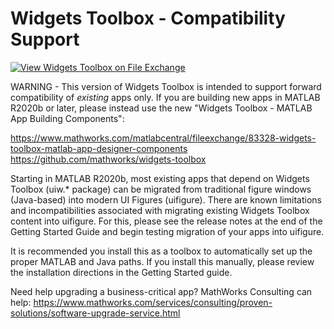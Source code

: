 # Widgets Toolbox - Compatibility Support

[![View Widgets Toolbox on File Exchange](https://www.mathworks.com/matlabcentral/images/matlab-file-exchange.svg)](https://www.mathworks.com/matlabcentral/fileexchange/66235-widgets-toolbox-compatibility-support)

WARNING - This version of Widgets Toolbox is intended to support forward compatibility of *existing* apps only.   If you are building new apps in MATLAB R2020b or later, please instead use the new "Widgets Toolbox - MATLAB App Building Components":

https://www.mathworks.com/matlabcentral/fileexchange/83328-widgets-toolbox-matlab-app-designer-components
https://github.com/mathworks/widgets-toolbox

Starting in MATLAB R2020b, most existing apps that depend on Widgets Toolbox (uiw.* package) can be migrated from traditional figure windows (Java-based) into modern UI Figures (uifigure). There are known limitations and incompatibilities associated with migrating existing Widgets Toolbox content into uifigure. For this, please see the release notes at the end of the Getting Started Guide and begin testing migration of your apps into uifigure. 

It is recommended you install this as a toolbox to automatically set up the proper MATLAB and Java paths. If you install this manually, please review the installation directions in the Getting Started guide.

Need help upgrading a business-critical app? MathWorks Consulting can help: https://www.mathworks.com/services/consulting/proven-solutions/software-upgrade-service.html

